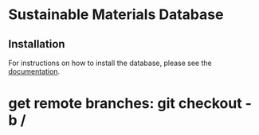 # Sustainable Materials Database

## Installation

For instructions on how to install the database, please see the [documentation](docs/INSTALL.md).

# get remote branches: git checkout -b <local branch> <remote>/<remote branch>
